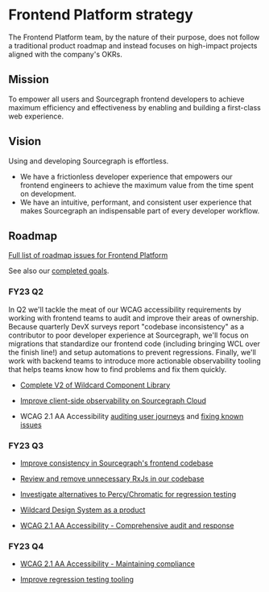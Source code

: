 # Frontend Platform strategy

The Frontend Platform team, by the nature of their purpose, does not follow a traditional product roadmap and instead focuses on high-impact projects aligned with the company's OKRs.

## Mission

To empower all users and Sourcegraph frontend developers to achieve maximum efficiency and effectiveness by enabling and building a first-class web experience.

## Vision

Using and developing Sourcegraph is effortless.

- We have a frictionless developer experience that empowers our frontend engineers to achieve the maximum value from the time spent on development.
- We have an intuitive, performant, and consistent user experience that makes Sourcegraph an indispensable part of every developer workflow.

## Roadmap

[Full list of roadmap issues for Frontend Platform](https://github.com/orgs/sourcegraph/projects/214/views/21?filterQuery=label%3A%22team%2Ffrontend-platform%22)

See also our [completed goals](../../../../departments/product-engineering/engineering/enablement/frontend-platform/goals_completed.md).

### FY23 Q2

In Q2 we'll tackle the meat of our WCAG accessibility requirements by working with frontend teams to audit and improve their areas of ownership. Because quarterly DevX surveys report "codebase inconsistency" as a contributor to poor developer experience at Sourcegraph, we'll focus on migrations that standardize our frontend code (including bringing WCL over the finish line!) and setup automations to prevent regressions. Finally, we'll work with backend teams to introduce more actionable observability tooling that helps teams know how to find problems and fix them quickly.

- [Complete V2 of Wildcard Component Library](https://github.com/sourcegraph/sourcegraph/issues/31204)

- [Improve client-side observability on Sourcegraph Cloud](https://github.com/sourcegraph/sourcegraph/issues/26570)

- WCAG 2.1 AA Accessibility [auditing user journeys](https://github.com/sourcegraph/sourcegraph/issues/31475) and [fixing known issues](https://github.com/sourcegraph/sourcegraph/issues/31476)

### FY23 Q3

- [Improve consistency in Sourcegraph's frontend codebase](https://github.com/sourcegraph/sourcegraph/issues/33123)

- [Review and remove unnecessary RxJs in our codebase](https://github.com/sourcegraph/sourcegraph/issues/33124)

- [Investigate alternatives to Percy/Chromatic for regression testing](https://github.com/sourcegraph/sourcegraph/issues/33740)

- [Wildcard Design System as a product](https://github.com/sourcegraph/sourcegraph/issues/33747)

- [WCAG 2.1 AA Accessibility - Comprehensive audit and response](https://github.com/sourcegraph/sourcegraph/issues/33743)

### FY23 Q4

- [WCAG 2.1 AA Accessibility - Maintaining compliance](https://github.com/sourcegraph/sourcegraph/issues/33745)

- [Improve regression testing tooling](https://github.com/sourcegraph/sourcegraph/issues/33748)
